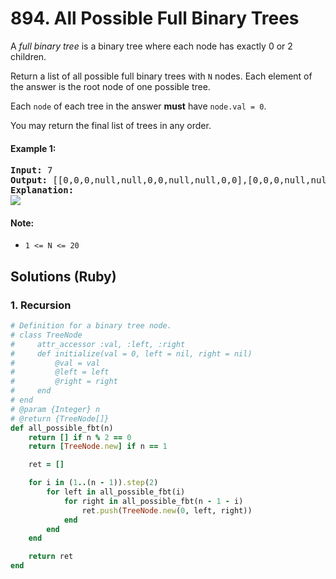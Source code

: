 # 894. All Possible Full Binary Trees
A *full binary tree* is a binary tree where each node has exactly 0 or 2 children.

Return a list of all possible full binary trees with `N` nodes.  Each element of the answer is the root node of one possible tree.

Each `node` of each tree in the answer **must** have `node.val = 0`.

You may return the final list of trees in any order.

#### Example 1:
<pre>
<b>Input:</b> 7
<b>Output:</b> [[0,0,0,null,null,0,0,null,null,0,0],[0,0,0,null,null,0,0,0,0],[0,0,0,0,0,0,0],[0,0,0,0,0,null,null,null,null,0,0],[0,0,0,0,0,null,null,0,0]]
<b>Explanation:</b>
<img src="https://s3-lc-upload.s3.amazonaws.com/uploads/2018/08/22/fivetrees.png">
</pre>

#### Note:
* `1 <= N <= 20`

## Solutions (Ruby)

### 1. Recursion
```Ruby
# Definition for a binary tree node.
# class TreeNode
#     attr_accessor :val, :left, :right
#     def initialize(val = 0, left = nil, right = nil)
#         @val = val
#         @left = left
#         @right = right
#     end
# end
# @param {Integer} n
# @return {TreeNode[]}
def all_possible_fbt(n)
    return [] if n % 2 == 0
    return [TreeNode.new] if n == 1

    ret = []

    for i in (1..(n - 1)).step(2)
        for left in all_possible_fbt(i)
            for right in all_possible_fbt(n - 1 - i)
                ret.push(TreeNode.new(0, left, right))
            end
        end
    end

    return ret
end
```
